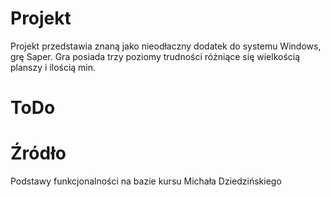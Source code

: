 # Projekt

Projekt przedstawia znaną jako nieodłaczny dodatek do systemu Windows, grę Saper.
Gra posiada trzy poziomy trudności różniące się wielkością planszy i ilością min.

# ToDo

# Źródło

Podstawy funkcjonalności na bazie kursu Michała Dziedzińskiego
